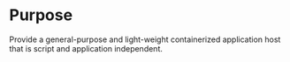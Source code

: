 # Purpose

Provide a general-purpose and light-weight containerized application host that is script and application independent.